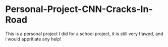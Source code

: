 # Personal-Project-CNN-Cracks-In-Road
This is a personal project I did for a school project, it is still very flawed, and i would appritiate any help! 
